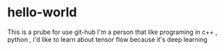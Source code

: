 # hello-world
This is a prube for use git-hub
I'm a person that like programing in c++ , python , i'd like to learn about tensor flow because it's deep learning

